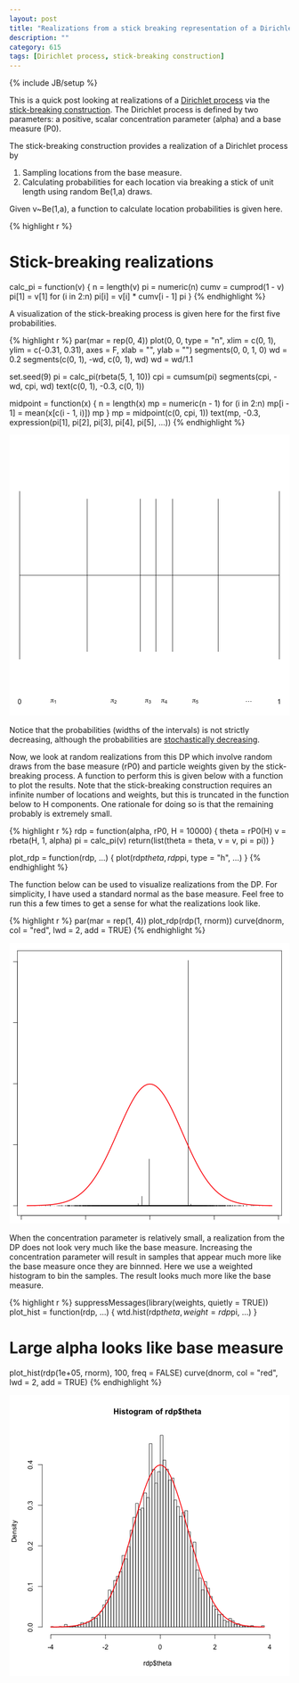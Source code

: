 ```yaml
---
layout: post
title: "Realizations from a stick breaking representation of a Dirichlet process"
description: ""
category: 615
tags: [Dirichlet process, stick-breaking construction]
---
```

{% include JB/setup %}

This is a quick post looking at realizations of a [Dirichlet process](http://en.wikipedia.org/wiki/Dirichlet_process) via the [stick-breaking construction](http://en.wikipedia.org/wiki/Dirichlet_process#The_stick-breaking_process). The Dirichlet process is defined by two parameters: a positive, scalar concentration parameter (alpha) and a base measure (P0). 

The stick-breaking construction provides a realization of a Dirichlet process by 

1. Sampling locations from the base measure.
1. Calculating probabilities for each location via breaking a stick of unit length using random Be(1,a) draws. 

Given v~Be(1,a), a function to calculate location probabilities is given here. 


{% highlight r %}
# Stick-breaking realizations
calc_pi = function(v) {
    n = length(v)
    pi = numeric(n)
    cumv = cumprod(1 - v)
    pi[1] = v[1]
    for (i in 2:n) pi[i] = v[i] * cumv[i - 1]
    pi
}
{% endhighlight %}


A visualization of the stick-breaking process is given here for the first five probabilities.


{% highlight r %}
par(mar = rep(0, 4))
plot(0, 0, type = "n", xlim = c(0, 1), ylim = c(-0.31, 0.31), axes = F, xlab = "", 
    ylab = "")
segments(0, 0, 1, 0)
wd = 0.2
segments(c(0, 1), -wd, c(0, 1), wd)
wd = wd/1.1

set.seed(9)
pi = calc_pi(rbeta(5, 1, 10))
cpi = cumsum(pi)
segments(cpi, -wd, cpi, wd)
text(c(0, 1), -0.3, c(0, 1))

midpoint = function(x) {
    n = length(x)
    mp = numeric(n - 1)
    for (i in 2:n) mp[i - 1] = mean(x[c(i - 1, i)])
    mp
}
mp = midpoint(c(0, cpi, 1))
text(mp, -0.3, expression(pi[1], pi[2], pi[3], pi[4], pi[5], ...))
{% endhighlight %}

![center](/../figs/2013-11-13-realizations-from-a-stick-breaking-representation-of-a-dirichlet-process/unnamed-chunk-2.png) 


Notice that the probabilities (widths of the intervals) is not strictly decreasing, although the probabilities are [stochastically decreasing](http://en.wikipedia.org/wiki/Stochastic_ordering).

Now, we look at random realizations from this DP which involve random draws from the base measure (rP0) and particle weights given by the stick-breaking process. A function to perform this is given below with a function to plot the results. Note that the stick-breaking construction requires an infinite number of locations and weights, but this is truncated in the function below to H components. One rationale for doing so is that the remaining probably is extremely small. 


{% highlight r %}
rdp = function(alpha, rP0, H = 10000) {
    theta = rP0(H)
    v = rbeta(H, 1, alpha)
    pi = calc_pi(v)
    return(list(theta = theta, v = v, pi = pi))
}

plot_rdp = function(rdp, ...) {
    plot(rdp$theta, rdp$pi, type = "h", ...)
}
{% endhighlight %}


The function below can be used to visualize realizations from the DP. For simplicity, I have used a standard normal as the base measure. Feel free to run this a few times to get a sense for what the realizations look like.


{% highlight r %}
par(mar = rep(1, 4))
plot_rdp(rdp(1, rnorm))
curve(dnorm, col = "red", lwd = 2, add = TRUE)
{% endhighlight %}

![center](/../figs/2013-11-13-realizations-from-a-stick-breaking-representation-of-a-dirichlet-process/unnamed-chunk-4.png) 


When the concentration parameter is relatively small, a realization from the DP does not look very much like the base measure. Increasing the concentration parameter will result in samples that appear much more like the base measure once they are binnned. Here we use a weighted histogram to bin the samples. The result looks much more like the base measure. 


{% highlight r %}
suppressMessages(library(weights, quietly = TRUE))
plot_hist = function(rdp, ...) {
    wtd.hist(rdp$theta, weight = rdp$pi, ...)
}


# Large alpha looks like base measure
plot_hist(rdp(1e+05, rnorm), 100, freq = FALSE)
curve(dnorm, col = "red", lwd = 2, add = TRUE)
{% endhighlight %}

![center](/../figs/2013-11-13-realizations-from-a-stick-breaking-representation-of-a-dirichlet-process/unnamed-chunk-5.png) 


